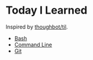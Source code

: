 # Today I Learned

Inspired by [thoughbot/til](https://github.com/thoughtbot/til).

* [Bash](bash.md)
* [Command Line](cli.md)
* [Git](git.md)
